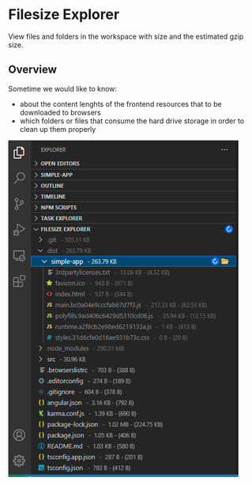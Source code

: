 # Filesize Explorer
View files and folders in the workspace with size and the estimated gzip size.

## Overview
Sometime we would like to know:
* about the content lenghts of the frontend resources that to be downloaded to browsers
* which folders or files that consume the hard drive storage in order to clean up them properly

![Filesize Explorer](https://github.com/trietho/vscode-fliesize-explorer/blob/master/media/filesize-explorer-screen1.png?raw=true)